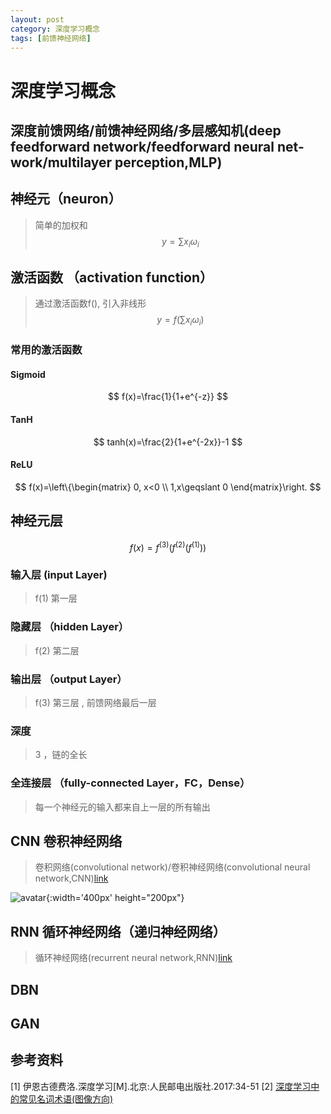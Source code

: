 ```yaml
---
layout: post
category: 深度学习概念
tags: [前馈神经网络]
---
```


深度学习概念
===============

## 深度前馈网络/前馈神经网络/多层感知机(deep feedforward network/feedforward neural net-work/multilayer perception,MLP)

## 神经元（neuron）

> 简单的加权和
$$
	y = \sum x_{i}\omega _{i}
$$

## 激活函数 （activation function）

> 通过激活函数f(), 引入非线形
$$
	y = f(\sum x_{i}\omega _{i})
$$

### 常用的激活函数

#### Sigmoid

$$
	f(x)=\frac{1}{1+e^{-z}}
$$

#### TanH

$$
	tanh(x)=\frac{2}{1+e^{-2x}}-1
$$

#### ReLU

$$
	f(x)=\left\{\begin{matrix}
		0, x<0 \\ 
		1,x\geqslant 0
		\end{matrix}\right.	
$$

## 神经元层

$$
	f(x)=f^{(3)}(f^{(2)}(f^{(1)}))
$$

### 输入层 (input Layer)

> f(1) 第一层

### 隐藏层 （hidden Layer）

> f(2) 第二层

### 输出层 （output Layer） 

> f(3) 第三层 , 前馈网络最后一层

### 深度

> 3 ，链的全长

### 全连接层 （fully-connected Layer，FC，Dense）

> 每一个神经元的输入都来自上一层的所有输出

## CNN 卷积神经网络

> 卷积网络(convolutional network)/卷积神经网络(convolutional neural network,CNN)[link](https://gwfp.github.io/深度学习算法/2019/06/07/CNN.html)

![avatar](https://gwfp.github.io/static/images/19/06/07/CNN.jpeg){:width='400px' height="200px"}

## RNN 循环神经网络（递归神经网络）

> 循环神经网络(recurrent neural network,RNN)[link](https://gwfp.github.io/深度学习算法/2019/06/19/RNN.html)

## DBN

## GAN

## 参考资料


[1] 伊恩古德费洛.深度学习[M].北京:人民邮电出版社.2017:34-51
[2] [深度学习中的常见名词术语(图像方向)](https://www.zhihu.com/lives/904295186979508224)
